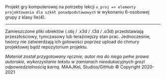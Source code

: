 ##
Projekt gry komputerowej na potrzeby lekcji  `u_proj => elementy projektowania dla szkół ponadpodstawowych` w wykonaniu 6-osobowej grupy z klasy IIe(4).

- - -

Zamieszczone pliki obiektów (.obj / .x3d / .t3d / .o3d) przedstawiają przeszłościowy, tymczasowy lub terażniejszy stan prac. Jednocześnie, twórcy nie zatwierdzają ich gotowości poprzez upload do chmury projektowej bądź repozytorium projektu.

*Materiał został przygotowany ręcznie, autor ma do niego pełne prawa autorskie, wykorzystanie tekstu w zamiarach nieedukacyjnych grozi odpowiedzialnością karną.*
 MAAJKeL Studios/GitHub © Copyright 2020-2021